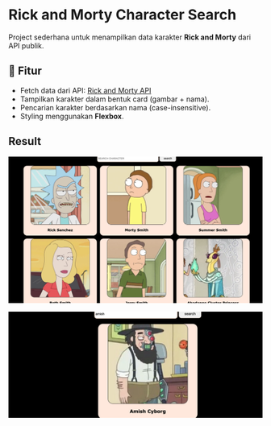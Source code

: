 # Rick and Morty Character Search

Project sederhana untuk menampilkan data karakter **Rick and Morty** dari API publik.  

## 🚀 Fitur
- Fetch data dari API: [Rick and Morty API](https://rickandmortyapi.com/)
- Tampilkan karakter dalam bentuk card (gambar + nama).
- Pencarian karakter berdasarkan nama (case-insensitive).
- Styling menggunakan **Flexbox**.

## Result
![result](/assets/image/Screenshot%202025-09-24%20at%2021.07.56.png)

![result](/assets/image/Screenshot%202025-09-24%20at%2021.08.18.png)